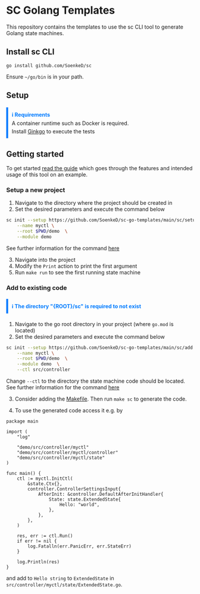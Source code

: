 # SC Golang Templates
This repository contains the templates to use the sc CLI tool 
to generate Golang state machines.

## Install sc CLI
`go install github.com/SoenkeD/sc`

Ensure `~/go/bin` is in your path. 

## Setup

<div style="border-left: 5px solid #007bff; padding: 10px; margin: 20px 0;">
    <strong style="color: #007bff;">ℹ️ Requirements</strong>
    <p style="margin: 5px 0 0 0;">
        A container runtime such as Docker is required.
    </p>
	<p style="margin: 5px 0 0 0;">
        Install <a href="https://onsi.github.io/ginkgo/">Ginkgo</a> to execute the tests
    </p>
</div>

## Getting started
To get started [read the guide](docs/getting_started.md) which
goes through the features and intended usage of this tool
on an example.

### Setup a new project

1. Navigate to the directory where the project should be created in
2. Set the desired parameters and execute the command below 
```bash
sc init --setup https://github.com/SoenkeD/sc-go-templates/main/sc/setup \
	--name myctl \
	--root $PWD/demo  \
	--module demo
```
See further information for the command
[here](https://github.com/SoenkeD/sc/blob/main/docs/features.md) 

3. Navigate into the project
4. Modify the `Print` action to print the first argument
5. Run `make run` to see the first running state machine



### Add to existing code
<div style="border-left: 5px solid #007bff; padding: 10px; margin: 20px 0;">
    <strong style="color: #007bff;">
    ℹ️ The directory "{ROOT}/sc" is required to not exist
    </strong>
</div>

1. Navigate to the go root directory in your project 
(where `go.mod` is located)
2. Set the desired parameters and execute the command below 
```bash
sc init --setup https://github.com/SoenkeD/sc-go-templates/main/sc/add \
	--name myctl \
	--root $PWD/demo  \
	--module demo  \
    --ctl src/controller
```

Change `--ctl` to the directory the state machine code should be located.
See further information for the command
[here](https://github.com/SoenkeD/sc/blob/main/docs/features.md) 

3. Consider adding the [Makefile](sc/setup//Makefile.tpl). 
Then run `make sc` to generate the code. 

4. To use the generated code access it e.g. by
```golang
package main

import (
	"log"

	"demo/src/controller/myctl"
	"demo/src/controller/myctl/controller"
	"demo/src/controller/myctl/state"
)

func main() {
	ctl := myctl.InitCtl(
		&state.Ctx{},
		controller.ControllerSettingsInput{
			AfterInit: &controller.DefaultAfterInitHandler{
				State: state.ExtendedState{
					Hello: "world",
				},
			},
		},
	)

	res, err := ctl.Run()
	if err != nil {
		log.Fatalln(err.PanicErr, err.StateErr)
	}

	log.Println(res)
}
```
and add to `Hello string` to `ExtendedState` 
in `src/controller/myctl/state/ExtendedState.go`.